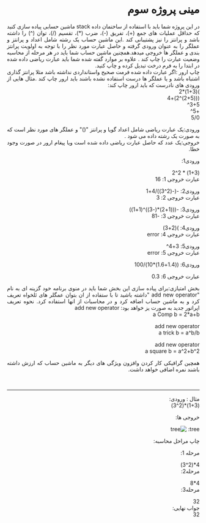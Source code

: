 <div dir='rtl' align="justify">
 
 #  مینی پروژه سوم
 
در این پروژه شما باید با استفاده از ساختمان داده stack   ماشین حسابی پیاده سازی کنید که حداقل عملیات های جمع (+)، تفریق (-)، ضرب (*)، تقسیم (/)، توان (^)  را داشته باشد و پرانتز را نیز پشتیبانی کند .این ماشین حساب یک رشته شامل اعداد و پرانتز و عملگر  را به عنوان ورودی گرفته و حاصل عبارت مورد نظر را با توجه به اولویت پرانتز بندی و عملگر ها  خروجی میدهد.همچنین ماشین حساب شما باید در هر مرحله از محاسبه وضعیت عبارت را چاپ کند  .
 علاوه بر موارد گفته شده شما باید عبارت ریاضی داده شده در ابتدا  را به فرم درخت تبدیل کرده و چاپ کنید.<br>
 چاپ ارور :اگر عبارت داده شده فرمت صحیح واستانداردی نداشته باشد مثلا پرانتز گذاری اشتباه باشد و یا عملگر ها درست استفاده نشده باشند باید ارور چاپ کند .مثال هایی از ورودی های نادرست که باید ارور چاپ کند:<br>
 )(1+3)*2<br>
 (((2+5)^2)+4<br>
 3+5^<br>
 +5^<br>
 5/0<br>
 
 
 ورودی:یک عبارت ریاضی شامل اعداد گویا و پرانتز "()" و عملگر های مورد نظر است که  به صورت یک رشته داده می شود . <br>
 خروجی:یک عدد که حاصل عبارت ریاضی داده شده است ویا پیغام ارور در صورت وجود خطا.
 
 
  ورودی1:
 
  (1+3) * 2^2<br> 
 عبارت خروجی 1:
  16

  ورودی2:
  -(-(2^3))/4+1 <br>
  عبارت خروجی 2:
  3

  ورودی3: 
  -(((1+2)*(-3))^(1+1)) <br>
  عبارت خروجی 3:
  -81

  ورودی4:
  )(2+3) <br>
  عبارت خروجی 4:
  error

  ورودی5:
  3+4^<br>
  عبارت خروجی 5:
  error

  ورودی6:
  ((1.4+1.6)*10)/100  <br>
   
  عبارت خروجی 6:
  0.3
  
 
بخش امتیازی:برای پیاده سازی این بخش شما باید  در منوی برنامه خود گزینه ای به نام "add new operator "داشته باشید تا با ستفاده از ان بتوان عمگلر های ئلخواه تعریف کرد و به ماشین حساب اضافه کرد و در محاسبات از انها استفاده کرد.
 نحوه تعریف اپراتور جدید به صورت یز خواهد بود:
 add new operator <br>
a Comp b = 2*a+b<br>
 
 add new operator<br>
a trick b = a^b/b<br>
 
add new operator<br>
a square b = a^2+b^2<br>
 
 همچین گرافیکی کار کردن وافزون ویژگی های دیگر به ماشین حساب که ارزش داشته باشند نمره اضافی خواهد داشت.
 
 <br>
 <hr>
  مثال :
 ورودی:
 <br>
 (1+3)*(2^3)
 
 خروجی ها:
 
 tree:
 ![tree](https://user-images.githubusercontent.com/70153144/142826292-37bd0066-1964-454f-a66b-fc8a03124bc3.png)

 چاپ مراحل محاسبه:
 
 مرحله 1:
 
4*(2^3)<br>
 مرحله2:
 
 4*8<br>
 مرحله3:
 
 32<br>
 جواب نهایی:<br>
 32<br>
 

 <div>


